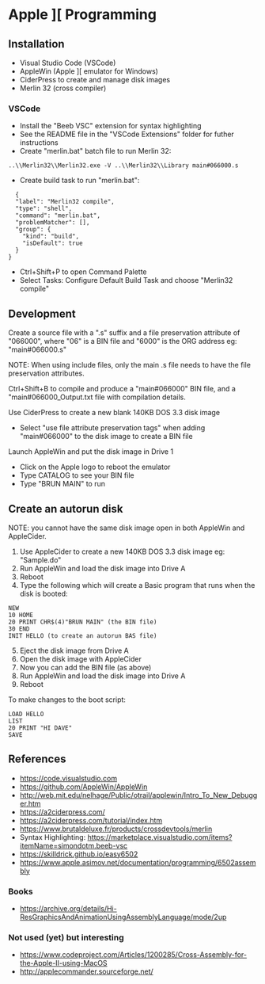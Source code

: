 # Apple ][ Programming

## Installation
  * Visual Studio Code (VSCode)
  * AppleWin (Apple ][ emulator for Windows)
  * CiderPress to create and manage disk images
  * Merlin 32 (cross compiler)

### VSCode
  * Install the "Beeb VSC" extension for syntax highlighting
  * See the README file in the "VSCode Extensions" folder for futher instructions
  * Create "merlin.bat" batch file to run Merlin 32:
  ```
  ..\\Merlin32\\Merlin32.exe -V ..\\Merlin32\\Library main#066000.s
  ```

  * Create build task to run "merlin.bat":
  ```
    {
    "label": "Merlin32 compile",
    "type": "shell",
    "command": "merlin.bat",
    "problemMatcher": [],
    "group": {
      "kind": "build",
      "isDefault": true
    }
  }
  ```
  * Ctrl+Shift+P to open Command Palette
  * Select Tasks: Configure Default Build Task and choose "Merlin32 compile"

## Development

Create a source file with a ".s" suffix and a file preservation attribute of "066000", where "06" is a BIN file and "6000" is the ORG address eg: "main#066000.s"

NOTE: When using include files, only the main .s file needs to have the file preservation attributes.

Ctrl+Shift+B to compile and produce a "main#066000" BIN file, and a "main#066000_Output.txt file with compilation details.

Use CiderPress to create a new blank 140KB DOS 3.3 disk image
  * Select "use file attribute preservation tags" when adding "main#066000" to the disk image to create a BIN file

Launch AppleWin and put the disk image in Drive 1
  * Click on the Apple logo to reboot the emulator
  * Type CATALOG to see your BIN file
  * Type "BRUN MAIN" to run

## Create an autorun disk
  NOTE: you cannot have the same disk image open in both AppleWin and AppleCider.

  1) Use AppleCider to create a new 140KB DOS 3.3 disk image eg: "Sample.do"
  2) Run AppleWin and load the disk image into Drive A
  3) Reboot
  4) Type the following which will create a Basic program that runs when the disk is booted:
  ```
  NEW
  10 HOME
  20 PRINT CHR$(4)"BRUN MAIN" (the BIN file)
  30 END
  INIT HELLO (to create an autorun BAS file)
  ```
  5) Eject the disk image from Drive A
  6) Open the disk image with AppleCider
  7) Now you can add the BIN file (as above)
  8) Run AppleWin and load the disk image into Drive A
  9) Reboot

  To make changes to the boot script:
  ```
  LOAD HELLO
  LIST
  20 PRINT "HI DAVE"
  SAVE
  ```

## References
  * https://code.visualstudio.com
  * https://github.com/AppleWin/AppleWin
  * http://web.mit.edu/nelhage/Public/otrail/applewin/Intro_To_New_Debugger.htm
  * https://a2ciderpress.com/
  * https://a2ciderpress.com/tutorial/index.htm
  * https://www.brutaldeluxe.fr/products/crossdevtools/merlin
  * Syntax Highlighting: https://marketplace.visualstudio.com/items?itemName=simondotm.beeb-vsc
  * https://skilldrick.github.io/easy6502
  * https://www.apple.asimov.net/documentation/programming/6502assembly
  
### Books
  * https://archive.org/details/Hi-ResGraphicsAndAnimationUsingAssemblyLanguage/mode/2up

### Not used (yet) but interesting
  * https://www.codeproject.com/Articles/1200285/Cross-Assembly-for-the-Apple-II-using-MacOS
  * http://applecommander.sourceforge.net/
